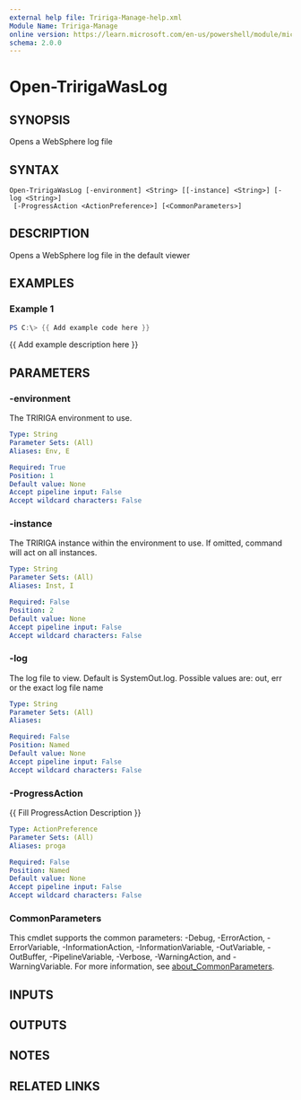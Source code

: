 ```yaml
---
external help file: Tririga-Manage-help.xml
Module Name: Tririga-Manage
online version: https://learn.microsoft.com/en-us/powershell/module/microsoft.powershell.core/enter-pssession
schema: 2.0.0
---
```


# Open-TririgaWasLog

## SYNOPSIS
Opens a WebSphere log file

## SYNTAX

```
Open-TririgaWasLog [-environment] <String> [[-instance] <String>] [-log <String>]
 [-ProgressAction <ActionPreference>] [<CommonParameters>]
```

## DESCRIPTION
Opens a WebSphere log file in the default viewer

## EXAMPLES

### Example 1
```powershell
PS C:\> {{ Add example code here }}
```

{{ Add example description here }}

## PARAMETERS

### -environment
The TRIRIGA environment to use.

```yaml
Type: String
Parameter Sets: (All)
Aliases: Env, E

Required: True
Position: 1
Default value: None
Accept pipeline input: False
Accept wildcard characters: False
```

### -instance
The TRIRIGA instance within the environment to use.
If omitted, command will act on all instances.

```yaml
Type: String
Parameter Sets: (All)
Aliases: Inst, I

Required: False
Position: 2
Default value: None
Accept pipeline input: False
Accept wildcard characters: False
```

### -log
The log file to view.
Default is SystemOut.log.
Possible values are: out, err or the exact log file name

```yaml
Type: String
Parameter Sets: (All)
Aliases:

Required: False
Position: Named
Default value: None
Accept pipeline input: False
Accept wildcard characters: False
```

### -ProgressAction
{{ Fill ProgressAction Description }}

```yaml
Type: ActionPreference
Parameter Sets: (All)
Aliases: proga

Required: False
Position: Named
Default value: None
Accept pipeline input: False
Accept wildcard characters: False
```

### CommonParameters
This cmdlet supports the common parameters: -Debug, -ErrorAction, -ErrorVariable, -InformationAction, -InformationVariable, -OutVariable, -OutBuffer, -PipelineVariable, -Verbose, -WarningAction, and -WarningVariable. For more information, see [about_CommonParameters](http://go.microsoft.com/fwlink/?LinkID=113216).

## INPUTS

## OUTPUTS

## NOTES

## RELATED LINKS
